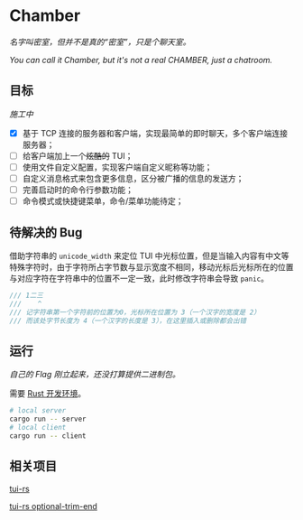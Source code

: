# Chamber

*名字叫密室，但并不是真的“密室”，只是个聊天室。*

*You can call it Chamber, but it's not a real CHAMBER, just a chatroom.*

## 目标

*施工中*

- [x] 基于 TCP 连接的服务器和客户端，实现最简单的即时聊天，多个客户端连接服务器；
- [ ] 给客户端加上一个~~炫酷的~~ TUI；
- [ ] 使用文件自定义配置，实现客户端自定义昵称等功能；
- [ ] 自定义消息格式来包含更多信息，区分被广播的信息的发送方；
- [ ] 完善启动时的命令行参数功能；
- [ ] 命令模式或快捷键菜单，命令/菜单功能待定；

## 待解决的 Bug

借助字符串的 `unicode_width` 来定位 TUI 中光标位置，但是当输入内容有中文等特殊字符时，由于字符所占字节数与显示宽度不相同，移动光标后光标所在的位置与对应字符在字符串中的位置不一定一致，此时修改字符串会导致 `panic`。

```rust
/// 1二三
///    ^
/// 记字符串第一个字符前的位置为0，光标所在位置为 3（一个汉字的宽度是 2）
/// 而该处字节长度为 4（一个汉字的长度是 3），在这里插入或删除都会出错
```



## 运行

*自己的 Flag 刚立起来，还没打算提供二进制包。*

需要 [Rust 开发环境](https://www.rust-lang.org/learn/get-started)。

```sh
# local server
cargo run -- server
# local client
cargo run -- client
```

## 相关项目

[tui-rs](https://github.com/fdehau/tui-rs)

[tui-rs optional-trim-end](https://github.com/Phoenix-Chen/tui-rs/tree/optional_trim_end)

